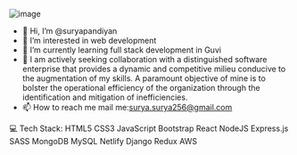 
 
 ![image](https://github.com/suryapandiyan/suryapandiyan/assets/130633446/3613c400-fbe2-4185-b8a1-9e4741ff8154)


   




- 👋 Hi, I’m @suryapandiyan
- 👀 I’m interested in web development
- 🌱 I’m currently learning full stack development in Guvi
- 💞️  I am actively seeking collaboration with a distinguished software enterprise that provides a dynamic and competitive milieu conducive to the augmentation of my skills. A paramount objective of mine is to bolster the operational efficiency of the organization through the identification and mitigation of inefficiencies.
- 📫 How to reach me  mail me:surya.surya256@gmail.com

 
 💻 Tech Stack:
HTML5 CSS3 JavaScript Bootstrap React NodeJS Express.js SASS MongoDB MySQL Netlify Django Redux AWS
